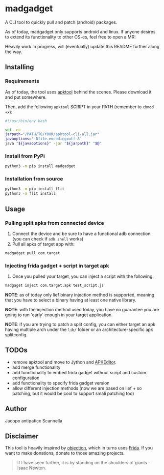 # madgadget

A CLI tool to quickly pull and patch (android) packages.

As of today, madgadget only supports android and linux. If anyone desires to extend its functionality to other OS-es, feel free to open a MR!

Heavily work in progress, will (eventually) update this README further along the way.

## Installing

### Requirements

As of today, the tool uses [apktool](https://github.com/iBotPeaches) behind the scenes. Please download it and put somewhere.

Then, add the following `apktool` SCRIPT in your PATH (remember to `chmod +x`):

```bash
#!/usr/bin/env bash

set -eu
jarpath="/PATH/TO/YOUR/apktool-cli-all.jar"
javaoptions='-Dfile.encoding=utf-8'
java "${javaoptions}" -jar "${jarpath}" "$@"
```

### Install from PyPi

```bash
python3 -m pip install madgadget
```

### Installation from source

```bash
python3 -m pip install flit
python3 -m flit install
```

## Usage

### Pulling split apks from connected device
1. Connect the device and be sure to have a functional adb connection (you can check if `adb shell` works)
2. Pull all apks of target app with:
```bash
madgadget pull com.target
```

### Injecting frida gadget + script in target apk
1. Once you pulled your target, you can inject a script with the following:
```bash
madgaget inject com.target.apk test_script.js
```

**NOTE**: as of today only lief binary injection method is supported, meaning that you have to select a binary having at least one native library.

**NOTE**: with the injection method used today, you have no guarantee you are going to run 'early' enough in your target application.

**NOTE**: if you are trying to patch a split config, you can either target an apk having multiple arch under the `lib/` folder or an architecture-specific apk splitconfig.


## TODOs

* remove apktool and move to Jython and [APKEditor](https://github.com/REAndroid/APKEditor).
* add merge functionality
* add functionality to embed frida gadget without script and custom configuration
* add functionality to specify frida gadget version
* allow different injection methods (now we are based on lief + so patching, but it would be cool to support smali patching too)

## Author

Jacopo antipatico Scannella

## Disclaimer

This tool is heavily inspired by [objection](https://github.com/sensepost/objection), which in turns uses [Frida](https://frida.re). If you want to make donations, donate to those amazing projects.

> If I have seen further, it is by standing on the shoulders of giants - Isaac Newton.
